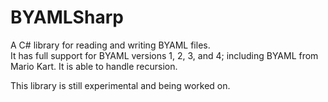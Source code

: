 # BYAMLSharp
A C# library for reading and writing BYAML files.  
It has full support for BYAML versions 1, 2, 3, and 4; including BYAML from Mario Kart. It is able to handle recursion.  

This library is still experimental and being worked on.
